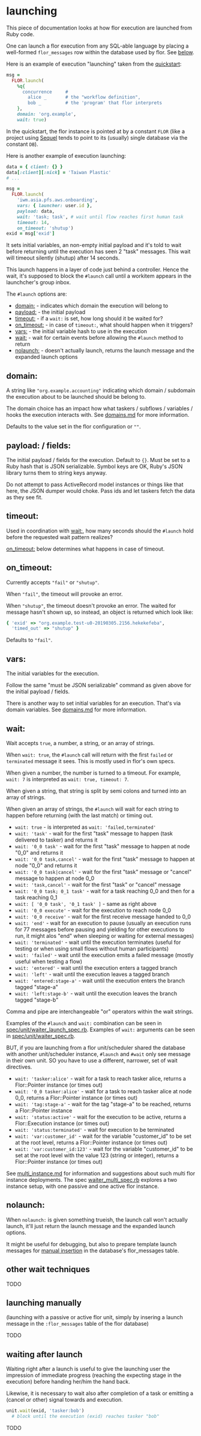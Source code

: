 
# launching

This piece of documentation looks at how flor execution are launched from Ruby code.

One can launch a flor execution from any SQL-able language by placing a well-formed `flor_messages` row within the database used by flor. See [below](#launching-manually).

Here is an example of execution "launching" taken from the [quickstart](../quickstart):
```ruby
msg =
  FLOR.launch(
    %q{
      concurrence     #
        alice _       # the "workflow definition",
        bob _         # the 'program' that flor interprets
    },
    domain: 'org.example',
    wait: true)
```

In the quickstart, the flor instance is pointed at by a constant `FLOR` (like a project using [Sequel](https://sequel.jeremyevans.net) tends to point to its (usually) single database via the constant `DB`).

Here is another example of execution launching:
```ruby
data = { client: {} }
data[:client][:nick] = 'Taiwan Plastic'
# ...

msg =
  FLOR.launch(
    'iwm.asia.pfs.aws.onboarding',
    vars: { launcher: user.id },
    payload: data,
    wait: 'task; task', # wait until flow reaches first human task
    timeout: 14,
    on_timeout: 'shutup')
exid = msg['exid']
```
It sets initial variables, an non-empty initial payload and it's told to wait before returning until the execution has seen 2 "task" messages. This wait will timeout silently (shutup) after 14 seconds.

This launch happens in a layer of code just behind a controller. Hence the wait, it's supposed to block the `#launch` call until a workitem appears in the launchcher's group inbox.

The `#launch` options are:
* [domain:](#domain) - indicates which domain the execution will belong to
* [payload:](#payload--fields) - the initial payload
* [timeout:](#timeouts) - if a `wait:` is set, how long should it be waited for?
* [on_timeout:](#on_timeout) - in case of `timeout:`, what should happen when it triggers?
* [vars:](#vars) - the initial variable hash to use in the execution
* [wait:](#wait) - wait for certain events before allowing the `#launch` method to return
* [nolaunch:](#nolaunch) - doesn't actually launch, returns the launch message and the expanded launch options

## domain:

A string like `"org.example.accounting"` indicating which domain / subdomain the execution about to be launched should be belong to.

The domain choice has an impact how what taskers / subflows / variables / hooks the execution interacts with. See [domains.md](domains.md) for more information.

Defaults to the value set in the flor configuration or `""`.

## payload: / fields:

The initial payload / fields for the execution. Default to `{}`. Must be set to a Ruby hash that is JSON serializable. Symbol keys are OK, Ruby's JSON library turns them to string keys anyway.

Do not attempt to pass ActiveRecord model instances or things like that here, the JSON dumper would choke. Pass ids and let taskers fetch the data as they see fit.

## timeout:

Used in coordination with [wait:](#wait), how many seconds should the `#launch` hold before the requested wait pattern realizes?

[on_timeout:](#on_timeout) below determines what happens in case of timeout.

## on_timeout:

Currently accepts `"fail"` or `"shutup"`.

When `"fail"`, the timeout will provoke an error.

When `"shutup"`, the timeout doesn't provoke an error. The waited for message hasn't shown up, so instead, an object is returned which look like:
```ruby
{ 'exid' => "org.example.test-u0-20190305.2156.hekekefeba",
  'timed_out' => "shutup" }
```

Defaults to `"fail"`.

## vars:

The initial variables for the execution.

Follow the same "must be JSON serializable" command as given above for the initial payload / fields.

There is another way to set initial variables for an execution. That's via domain variables. See [domains.md](domains.md) for more information.

## wait:

Wait accepts `true`, a number, a string, or an array of strings.

When `wait: true`, the `#launch` call will return with the first `failed` or `terminated` message it sees. This is mostly used in flor's own specs.

When given a number, the number is turned to a timeout. For example, `wait: 7` is interpreted as `wait: true, timeout: 7`.

When given a string, that string is split by semi colons and turned into an array of strings.

When given an array of strings, the `#launch` will wait for each string to happen before returning (with the last match) or timing out.

* `wait: true` - is interpreted as `wait: 'failed,terminated'`
* `wait: 'task'` - wait for the first "task" message to happen (task delivered to tasker) and returns it
* `wait: '0_0 task'` - wait for the first "task" message to happen at node "0_0" and returns it
* `wait: '0_0 task,cancel'` - wait for the first "task" message to happen at node "0_0" and returns it
* `wait: '0_0 task|cancel'` - wait for the first "task" message or "cancel" message to happen at node 0_0
* `wait: 'task,cancel'` - wait for the first "task" or "cancel" message
* `wait: '0_0 task; 0_1 task'` - wait for a task reaching 0_0 and then for a task reaching 0_1
* `wait: [ '0_0 task', '0_1 task' ]` - same as right above
* `wait: '0_0 execute'` - wait for the execution to reach node 0_0
* `wait: '0_0 receive'` - wait for the first receive message handed to 0_0
* `wait: 'end'` - wait for an execution to pause (usually an execution runs for 77 messages before pausing and yielding for other executions to run, it might alos "end" when sleeping or waiting for external messages)
* `wait: 'terminated'` - wait until the execution terminates (useful for testing or when using small flows without human participants)
* `wait: 'failed'` - wait until the execution emits a failed message (mostly useful when testing a flow)
* `wait: 'entered'` - wait until the execution enters a tagged branch
* `wait: 'left'` - wait until the execution leaves a tagged branch
* `wait: 'entered:stage-a'` - wait until the execution enters the branch tagged "stage-a"
* `wait: 'left:stage-b'` - wait until the execution leaves the branch tagged "stage-b"

Comma and pipe are interchangeable "or" operators within the wait strings.

Examples of the `#launch` and `wait:` combination can be seen in [spec/unit/waiter_launch_spec.rb](../spec/unit/waiter_launch_spec.rb). Examples of `wait:` arguments can be seen in [spec/unit/waiter_spec.rb](../spec/unit/waiter_spec.rb).

BUT, if you are launching from a flor unit/scheduler shared the database with another unit/scheduler instance, `#launch` and `#wait` only see message in their own unit.
SO you have to use a different, narrower, set of wait directives.

* `wait: 'tasker:alice'` - wait for a task to reach tasker alice, returns a Flor::Pointer instance (or times out)
* `wait: '0_0 tasker:alice'` - wait for a task to reach tasker alice at node 0_0, returns a Flor::Pointer instance (or times out)
* `wait: 'tag:stage-a'` - wait for the tag "stage-a" to be reached, returns a Flor::Pointer instance
* `wait: 'status:active'` - wait for the execution to be active, returns a Flor::Execution instance (or times out)
* `wait: 'status:terminated'` - wait for execution to be terminated
* `wait: 'var:customer_id'` - wait for the variable "customer_id" to be set at the root level, returns a Flor::Pointer instance (or times out)
* `wait: 'var:customer_id:123'` - wait for the variable "customer_id" to be set at the root level with the value 123 (string or integer), returns a Flor::Pointer instance (or times out)

See [multi_instance.md](multi_instance.md) for information and suggestions about such multi flor instance deployments. The spec [waiter_multi_spec.rb](../spec/unit/waiter_multi_spec.rb) explores a two instance setup, with one passive and one active flor instance.

## nolaunch:

When `nolaunch:` is given something trueish, the launch call won't actually launch, it'll just return the launch message and the expanded launch options.

It might be useful for debugging, but also to prepare template launch messages for [manual insertion](#launching-manually) in the database's flor_messages table.

## other wait techniques

TODO

## launching manually

(launching with a passive or active flor unit, simply by insering a launch message in the `:flor_messages` table of the flor database)

TODO

## waiting after launch

Waiting right after a launch is useful to give the launching user the impression of immediate progress (reaching the expecting stage in the execution) before handing her/him the hand back.

Likewise, it is necessary to wait also after completion of a task or emitting a (cancel or other) signal towards and execution.

```ruby
unit.wait(exid, 'tasker:bob')
  # block until the execution (exid) reaches tasker "bob"
```

TODO

